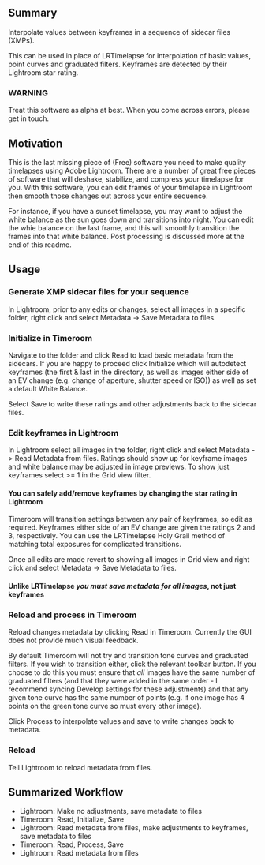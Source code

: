## Summary
Interpolate values between keyframes in a sequence of sidecar files (XMPs).

This can be used in place of LRTimelapse for interpolation of basic values, point curves and graduated filters.  Keyframes are detected by their Lightroom star rating.

### WARNING
Treat this software as alpha at best.  When you come across errors, please get in touch.

## Motivation

This is the last missing piece of (Free) software you need to make quality timelapses using Adobe Lightroom. There are a number of great free pieces of software that will deshake, stabilize, and compress your timelapse for you. With this software, you can edit frames of your timelapse in Lightroom then smooth those changes out across your entire sequence.

For instance, if you have a sunset timelapse, you may want to adjust the white balance as the sun goes down and transitions into night.  You can edit the whie balance on the last frame, and this will smoothly transition the frames into that white balance.  Post processing is discussed more at the end of this readme.

## Usage

### Generate XMP sidecar files for your sequence
In Lightroom, prior to any edits or changes, select all images in a specific folder, right click and select Metadata -> Save Metadata to files.

### Initialize in Timeroom
Navigate to the folder and click Read to load basic metadata from the sidecars.  If you are happy to proceed click Initialize which will autodetect keyframes (the first & last in the directory, as well as images either side of an EV change (e.g. change of aperture, shutter speed or ISO)) as well as set a default White Balance.

Select Save to write these ratings and other adjustments back to the sidecar files.

### Edit keyframes in Lightroom
In Lightroom select all images in the folder, right click and select Metadata -> Read Metadata from files.  Ratings should show up for keyframe images and white balance may be adjusted in image previews.  To show just keyframes select >= 1 in the Grid view filter.
#### You can safely add/remove keyframes by changing the star rating in Lightroom
Timeroom will transition settings between any pair of keyframes, so edit as required.  Keyframes either side of an EV change are given the ratings 2 and 3, respectively.  You can use the LRTimelapse Holy Grail method of matching total exposures for complicated transitions.

Once all edits are made revert to showing all images in Grid view and right click and select Metadata -> Save Metadata to files.
#### Unlike LRTimelapse *you must save metadata for all images*, not just keyframes

### Reload and process in Timeroom
Reload changes metadata by clicking Read in Timeroom.  Currently the GUI does not provide much visual feedback.

By default Timeroom will not try and transition tone curves and graduated filters.  If you wish to transition either, click the relevant toolbar button.  If you choose to do this you must ensure that *all* images have the same number of graduated filters (and that they were added in the same order - I recommend syncing Develop settings for these adjustments) and that any given tone curve has the same number of points (e.g. if one image has 4 points on the green tone curve so must every other image).

Click Process to interpolate values and save to write changes back to metadata.

### Reload 
Tell Lightroom to reload metadata from files.

## Summarized Workflow

* Lightroom: Make no adjustments, save metadata to files
* Timeroom: Read, Initialize, Save
* Lightroom: Read metadata from files, make adjustments to keyframes, save metadata to files
* Timeroom: Read, Process, Save
* Lightroom: Read metadata from files
